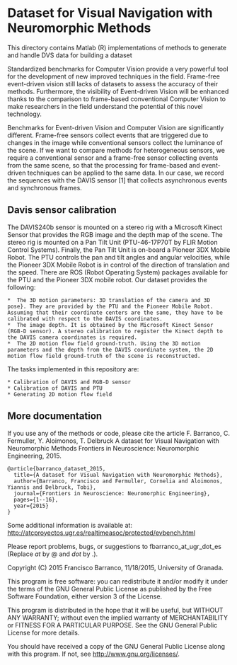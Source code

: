 # Dataset for Visual Navigation with Neuromorphic Methods
This directory contains Matlab (R) implementations of methods to generate and handle DVS data for building a dataset

Standardized benchmarks for Computer Vision provide a very powerful tool for the development of new improved techniques in the field. Frame-free event-driven vision still lacks of datasets to assess the accuracy of their methods. Furthermore, the visibility of Event-driven Vision will be enhanced thanks to the comparison to frame-based conventional Computer Vision to make researchers in the field understand the potential of this novel technology.

Benchmarks for Event-driven Vision and Computer Vision are significantly different. Frame-free sensors collect events that are triggered due to changes in the image while conventional sensors collect the luminance of the scene. If we want to compare methods for heterogeneous sensors, we require a conventional sensor and a frame-free sensor collecting events from the same scene, so that the processing for frame-based and event-driven techniques can be applied to the same data. In our case, we record the sequences with the DAVIS sensor [1] that collects asynchronous events and synchronous frames. 

## Davis sensor calibration ##

The DAVIS240b sensor is mounted on a stereo rig with a Microsoft Kinect Sensor that provides the RGB image and the depth map of the scene. The stereo rig is mounted on a Pan Tilt Unit (PTU-46-17P70T by FLIR Motion Control Systems). Finally, the Pan Tilt Unit is on-board a Pioneer 3DX Mobile Robot. The PTU controls the pan and tilt angles and angular velocities, while the Pioneer 3DX Mobile Robot is in control of the direction of translation and the speed. There are ROS (Robot Operating System) packages available for the PTU and the Pioneer 3DX mobile robot. Our dataset provides the following:

	*  The 3D motion parameters: 3D translation of the camera and 3D pose}. They are provided by the PTU and the Pioneer Mobile Robot. Assuming that their coordinate centers are the same, they have to be calibrated with respect to the DAVIS coordinates.
 	*  The image depth. It is obtained by the Microsoft Kinect Sensor (RGB-D sensor). A stereo calibration to register the Kinect depth to the DAVIS camera coordinates is required.
	*  The 2D motion flow field ground-truth. Using the 3D motion parameters and the depth from the DAVIS coordinate system, the 2D motion flow field ground-truth of the scene is reconstructed.

The tasks implemented in this repository are:

	* Calibration of DAVIS and RGB-D sensor
	* Calibration of DAVIS and PTU
	* Generating 2D motion flow field

## More documentation ##

If you use any of the methods or code, please cite the article
F. Barranco, C. Fermuller, Y. Aloimonos, T. Delbruck
A dataset for Visual Navigation with Neuromorphic Methods
Frontiers in Neuroscience: Neuromorphic Engineering, 2015.

    @article{barranco_dataset_2015,
      title={A dataset for Visual Navigation with Neuromorphic Methods},
      author={Barranco, Francisco and Fermuller, Cornelia and Aloimonos, Yiannis and Delbruck, Tobi},
      journal={Frontiers in Neuroscience: Neuromorphic Engineering},
      pages={1--16},
      year={2015}
    }

Some additional information is available at:
http://atcproyectos.ugr.es/realtimeasoc/protected/evbench.html

Please report problems, bugs, or suggestions to
fbarranco_at_ugr_dot_es (Replace _at_ by @ and _dot_ by .).

Copyright (C) 2015 Francisco Barranco, 11/18/2015, University of Granada.

This program is free software: you can redistribute it and/or modify
it under the terms of the GNU General Public License as published by
the Free Software Foundation, either version 3 of the License.

This program is distributed in the hope that it will be useful,
but WITHOUT ANY WARRANTY; without even the implied warranty of
MERCHANTABILITY or FITNESS FOR A PARTICULAR PURPOSE.  See the
GNU General Public License for more details.

You should have received a copy of the GNU General Public License
along with this program.  If not, see <http://www.gnu.org/licenses/>.